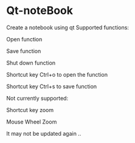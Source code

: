 # Qt-noteBook
Create a notebook using qt
Supported functions:

Open function

Save function

Shut down function

Shortcut key Ctrl+o to open the function

Shortcut key Ctrl+s to save function

Not currently supported:

Shortcut key zoom

Mouse Wheel Zoom

It may not be updated again ..
